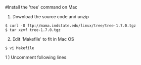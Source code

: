 #Install the 'tree' command 	on Mac
1. Download the source code and unzip

```
$ curl -O ftp://mama.indstate.edu/linux/tree/tree-1.7.0.tgz
$ tar xzvf tree-1.7.0.tgz	
```

2. Edit 'Makefile' to fit in Mac OS

```
$ vi Makefile

```

1 ) Uncomment following lines

